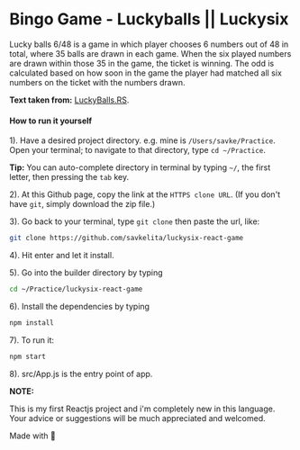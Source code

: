 # Bingo Game - Luckyballs || Luckysix

Lucky balls 6/48 is a game in which player chooses 6 numbers out of 48 in total, where 35 balls are drawn in each game. When the six played numbers are drawn within those 35 in the game, the ticket is winning. The odd is calculated based on how soon in the game the player had matched all six numbers on the ticket with the numbers drawn.

**Text taken from:** [LuckyBalls.RS](https://www.luckyballs.rs/).

#### How to run it yourself
1). Have a desired project directory. e.g. mine is `/Users/savke/Practice`. Open your terminal; to navigate to that directory, type `cd ~/Practice`.

**Tip:** You can auto-complete directory in terminal by typing `~/`, the first letter, then pressing the `tab` key.

2). At this Github page, copy the link at the `HTTPS clone URL`. (If you don't have `git`, simply download the zip file.)

3). Go back to your terminal, type `git clone` then paste the url, like:

```bash
git clone https://github.com/savkelita/luckysix-react-game
```

4). Hit enter and let it install.

5). Go into the builder directory by typing 

```bash
cd ~/Practice/luckysix-react-game
```

6). Install the dependencies by typing 

```bash
npm install
```

7). To run it:

```bash
npm start
```

8). src/App.js is the entry point of app.

**NOTE:**

This is my first Reactjs project and i'm completely new in this language.
Your advice or suggestions will be much appreciated and welcomed.


Made with :heartbeat:


